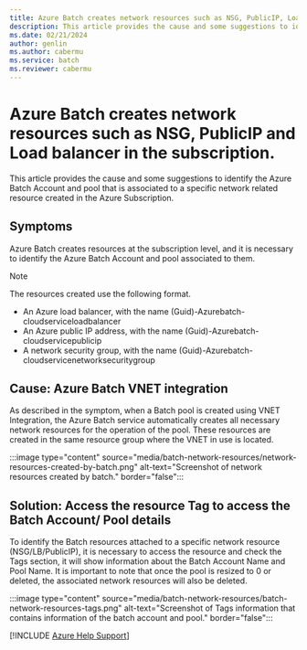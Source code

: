 ```yaml
---
title: Azure Batch creates network resources such as NSG, PublicIP, Load balancer in the subscription.
description: This article provides the cause and some suggestions to identify the Azure Batch Account and pool that is associated to a specific network related resource created in the Azure Subscription.
ms.date: 02/21/2024
author: genlin
ms.author: cabermu
ms.service: batch
ms.reviewer: cabermu
--- 
```


# Azure Batch creates network resources such as NSG, PublicIP and Load balancer in the subscription.

This article provides the cause and some suggestions to identify the Azure Batch Account and pool that is associated to a specific network related resource created in the Azure Subscription.

## Symptoms

Azure Batch creates resources at the subscription level, and it is necessary to identify the Azure Batch Account and pool associated to them. 

> [!NOTE]
> The resources created use the following format.
> - An Azure load balancer, with the name (Guid)-Azurebatch-cloudserviceloadbalancer
> - An Azure public IP address, with the name (Guid)-Azurebatch-cloudservicepublicip
> - A network security group, with the name (Guid)-Azurebatch-cloudservicenetworksecuritygroup
 

## Cause: Azure Batch VNET integration  

As described in the symptom, when a Batch pool is created using VNET Integration, the Azure Batch service automatically creates all necessary network resources for the operation of the pool. These resources are created in the same resource group where the VNET in use is located.

:::image type="content" source="media/batch-network-resources/network-resources-created-by-batch.png" alt-text="Screenshot of network resources created by batch." border="false":::


## Solution: Access the resource Tag to access the Batch Account/ Pool details 

To identify the Batch resources attached to a specific network resource (NSG/LB/PublicIP), it is necessary to access the resource and check the Tags section, it will show information about the Batch Account Name and Pool Name. It is important to note that once the pool is resized to 0 or deleted, the associated network resources will also be deleted.

:::image type="content" source="media/batch-network-resources/batch-network-resources-tags.png" alt-text="Screenshot of Tags information that contains information of the batch account and pool." border="false":::

[!INCLUDE [Azure Help Support](../../includes/azure-help-support.md)]
